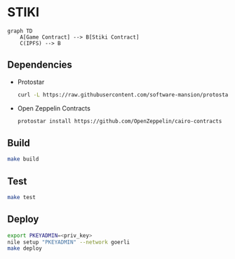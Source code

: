 # STIKI

```mermaid
graph TD
    A[Game Contract] --> B[Stiki Contract]
    C(IPFS) --> B
```

## Dependencies

- Protostar

    ```bash
    curl -L https://raw.githubusercontent.com/software-mansion/protostar/master/install.sh | bash
    ```

- Open Zeppelin Contracts

    ```bash
    protostar install https://github.com/OpenZeppelin/cairo-contracts
    ```

## Build

```bash
make build
```

## Test

```bash
make test
```

## Deploy

```bash
export PKEYADMIN=<priv_key>
nile setup "PKEYADMIN" --network goerli 
make deploy
```
